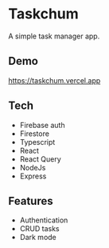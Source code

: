 # Taskchum

A simple task manager app.

## Demo
https://taskchum.vercel.app

## Tech
- Firebase auth
- Firestore
- Typescript
- React
- React Query
- NodeJs
- Express

## Features
- Authentication
- CRUD tasks
- Dark mode
